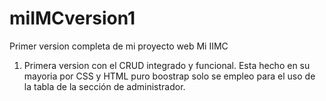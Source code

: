 # miIMCversion1
Primer version completa de mi proyecto web Mi IIMC
1. Primera version con el CRUD integrado y funcional.
Esta hecho en su mayoria por CSS y HTML puro boostrap solo se empleo para el uso de la tabla de la sección de administrador.
